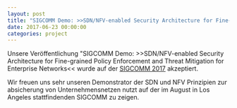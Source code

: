 ```yaml
---
layout: post
title: "SIGCOMM Demo: >>SDN/NFV-enabled Security Architecture for Fine-grained Policy Enforcement and Threat Mitigation for Enterprise Networks<< wurde akzeptiert".
date: 2017-06-23 00:00:00
categories: project
---
```


Unsere Veröffentlichung "SIGCOMM Demo: >>SDN/NFV-enabled Security Architecture for Fine-grained Policy Enforcement and Threat Mitigation for Enterprise Networks<< wurde auf der  [SIGCOMM 2017](conferences.sigcomm.org/sigcomm/2017/) akzeptiert.

Wir freuen uns sehr unseren Demonstrator der SDN und NFV Prinzipien zur absicherung von Unternehmensnetzen nutzt auf der im August in Los Angeles stattfindenden SIGCOMM zu zeigen.
